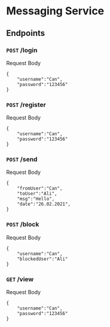 # Messaging Service

## Endpoints

### `POST` /login

Request Body

```
{
    "username":"Can",
    "password":"123456"
}
```

### `POST` /register

Request Body

```
{
    "username":"Can",
    "password":"123456"
}
```

### `POST` /send

Request Body

```
{
    "fromUser":"Can",
    "toUser":"Ali",
    "msg":"Hello",
    "date":"26.02.2021",
}
```

### `POST` /block

Request Body

```
{
    "username":"Can",
    "blockedUser":"Ali"
}
```

### `GET` /view

Request Body

```
{
    "username":"Can",
    "password":"123456"
}
```
